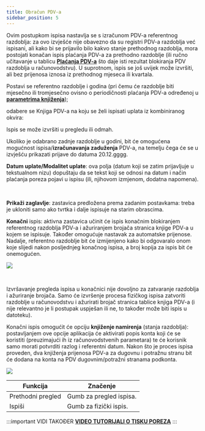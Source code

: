 ```yaml
---
title: Obračun PDV-a
sidebar_position: 5
---
```


Ovim postupkom ispisa nastavlja se s izračunom PDV-a referentnog razdoblja: za ovo izvješće nije obavezno da su registri PDV-a razdoblja već ispisani, ali kako bi se prijavilo bilo kakvo stanje prethodnog razdoblja, mora postojati konačan ispis plaćanja PDV-a za prethodno razdoblje (ili ručno učitavanje u tablicu **[Plaćanja PDV-a](/docs/finance-area/declarations/declarations/vat-payment)** što daje isti rezultat blokiranja PDV razdoblja u računovodstvu). U suprotnom, ispis se još uvijek može izvršiti, ali bez prijenosa iznosa iz prethodnog mjeseca ili kvartala.

Postavi se referentno razdoblje i godina (pri čemu će razdoblje biti mjesečno ili tromjesečno ovisno o periodičnosti plaćanja PDV-a određenoj u **[parametrima knjiženja](/docs/configurations/parameters/finance/accounting-parameters)**);

odabere se Knjiga PDV-a na koju se želi ispisati uplata iz kombiniranog okvira:

Ispis se može izvršiti u  pregledu ili odmah.

Ukoliko je odabrano zadnje razdoblje u godini, bit će omogućena mogućnost ispisa/**izračunavanja zaduženja** PDV-a, na temelju čega će se u izvješću prikazati prijave do datuma 20.12.gggg.

**Datum uplate/Modalitet uplate**: ova polja (datum koji se zatim prijavljuje u tekstualnom nizu) dopuštaju da se tekst koji se odnosi na datum i način plaćanja poreza pojavi u ispisu (ili, njihovom izmjenom, dodatna napomena).

 

**Prikaži zaglavlje**: zastavica predložena prema zadanim postavkama: treba je ukloniti samo ako tvrtka i dalje ispisuje na starim obrascima.

**Konačni** ispis: aktivna zastavica učinit će ispis konačnim blokiranjem referentnog razdoblja PDV-a i ažuriranjem brojača stranica knjige PDV-a u kojem se ispisuje. Također omogućuje nastavak za automatske prijenose. Nadalje, referentno razdoblje bit će izmijenjeno kako bi odgovaralo onom koje slijedi nakon posljednjeg konačnog ispisa, a broj kopija za ispis bit će onemogućen.

![](/img/it-it/finance-area/ledger-records/fiscal-report/period-vat-settlement/image01.png)

 

Izvršavanje pregleda ispisa u konačnici nije dovoljno za zatvaranje razdoblja i ažuriranje brojača. Samo će izvršenje procesa fizičkog ispisa zatvoriti razdoblje u računovodstvu i ažurirati brojač stranica tablice knjiga PDV-a (i nije relevantno je li postupak uspješan ili ne, to također može biti ispis u datoteku).

Konačni ispis omogućit će opciju **knjiženje namirenja** (stanja razdoblja): postavljanjem ove opcije aplikacija će aktivirati popis konta koji će se koristiti (preuzimajući ih iz računovodstvenih parametara) te će korisnik samo morati potvrditi razlog i referentni datum. Nakon što je proces ispisa proveden, dva knjiženja prijenosa PDV-a za dugovnu i potražnu stranu bit će dodana na konta na PDV dugovnim/potražni stranama podkonta.  

![](/img/it-it/finance-area/ledger-records/fiscal-report/period-vat-settlement/image02.png)

| Funkcija | Značenje |
| --- | --- |
| Prethodni pregled | Gumb za pregled ispisa. |
| Ispiši | Gumb za fizički ispis. |

:::important VIDI TAKOĐER
[**VIDEO TUTORIJALI O TISKU POREZA**](/docs/video/finance/intro)
:::